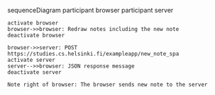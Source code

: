 sequenceDiagram
    participant browser
    participant server

    activate browser
    browser->>browser: Redraw notes including the new note
    deactivate browser

    browser->>server: POST https://studies.cs.helsinki.fi/exampleapp/new_note_spa
    activate server
    server-->>browser: JSON response message
    deactivate server

    Note right of browser: The browser sends new note to the server